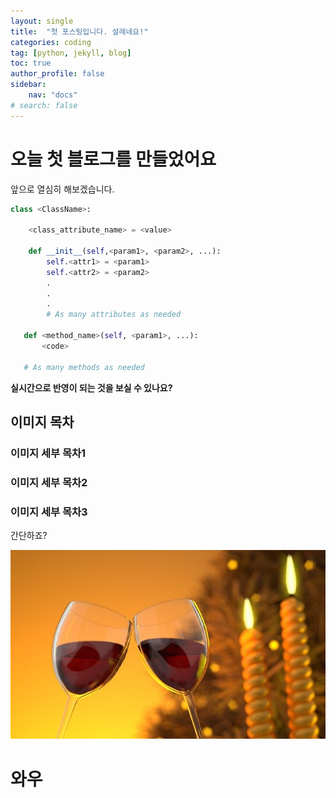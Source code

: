 ```yaml
---
layout: single
title:  "첫 포스팅입니다. 설레네요!"
categories: coding
tag: [python, jekyll, blog]
toc: true
author_profile: false
sidebar:
    nav: "docs"
# search: false
---
```


# 오늘 첫 블로그를 만들었어요

앞으로 열심히 해보겠습니다.


```python
class <ClassName>:

    <class_attribute_name> = <value>

    def __init__(self,<param1>, <param2>, ...):
        self.<attr1> = <param1>
        self.<attr2> = <param2>
        .
        .
        .
        # As many attributes as needed
    
   def <method_name>(self, <param1>, ...):
       <code>
       
   # As many methods as needed
```


**실시간으로 반영이 되는 것을 보실 수 있나요?**



## 이미지 목차

### 이미지 세부 목차1



### 이미지 세부 목차2



### 이미지 세부 목차3

간단하죠?


![wine-g0f4a33f6f_640](images/2022-07-17-first-posting/wine-g0f4a33f6f_640.jpg)



# 와우

